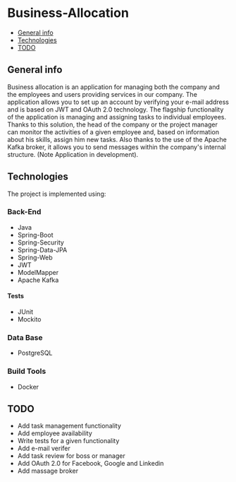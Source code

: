 # Business-Allocation
* [General info](#general-info)
* [Technologies](#technologies)
* [TODO](#todo)

## General info
Business allocation is an application for managing both the company and the employees and users providing services in our company. The application allows you to set up an account by verifying your e-mail address and is based on JWT and OAuth 2.0 technology.
The flagship functionality of the application is managing and assigning tasks to individual employees. Thanks to this solution, the head of the company or the project manager can monitor the activities of a given employee and, based on information about his skills, assign him new tasks.
Also thanks to the use of the Apache Kafka broker, it allows you to send messages within the company's internal structure. (Note Application in development).

## Technologies
The project is implemented using:
### Back-End
* Java
* Spring-Boot
* Spring-Security
* Spring-Data-JPA
* Spring-Web
* JWT
* ModelMapper
* Apache Kafka
#### Tests
* JUnit
* Mockito
### Data Base
* PostgreSQL
### Build Tools
* Docker

## TODO
* Add task management functionality
* Add employee availability
* Write tests for a given functionality
* Add e-mail verifer
* Add task review for boss or manager
* Add OAuth 2.0 for Facebook, Google and Linkedin
* Add massage broker
